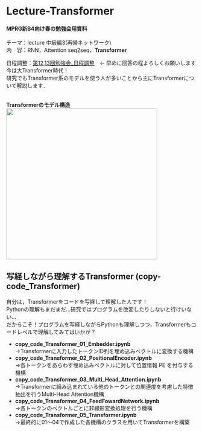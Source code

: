 # Lecture-Transformer
**MPRG新B4向け春の勉強会用資料**<br>
<br>
テーマ：lecture 中級編3(再帰ネットワーク)<br>
内　容：RNN，Attention seq2seq，**Transformer**<br>

日程調整：[第12,13回勉強会_日程調整](http://tonton.amaneku.com/list.php?id=20240217050454_gZDs5s)　← 早めに回答の程よろしくお願いします
<br>
今は大Transformer時代！<br>
研究でもTransformer系のモデルを使う人が多いことから主にTransformerについて解説します．<br>
<br>

**Transformerのモデル構造**<br>
<img src="https://github.com/Taiga10969/Lecture-Transformer/assets/106218669/cc0a487c-f35c-4f37-86f7-0ee313ad1f9b" width="400">


## 写経しながら理解するTransformer (copy-code_Transformer)
自分は，Transformerをコードを写経して理解した人です！<br>
Pythonの理解もまだまだ...研究ではプログラムを改変したりしないと行けいない...<br>
だからこそ！プログラムを写経しながらPythonも理解しつつ，Transformerもコードレベルで理解してみてはいかが？
- **copy_code_Transformer_01_Embedder.ipynb**<br>
  →Transformerに入力したトークンID列を埋め込みベクトルに変換する機構
- **copy_code_Transformer_02_PositionalEncoder.ipynb**<br>
  →各トークンをあらわす埋め込みベクトルに対して位置情報 PE を付与する機構
- **copy_code_Transformer_03_Multi_Head_Attention.ipynb**<br>
  →Transformerに組み込まれている他のトークンとの関連度を考慮した特徴抽出を行うMulti-Head Attention機構
- **copy_code_Transformer_04_FeedFowardNetwork.ipynb**<br>
  →各トークンのベクトルごとに非線形変換処理を行う機構
- **copy_code_Transformer_05_Transformer.ipynb**<br>
  →最終的に01〜04で作成した各機構のクラスを用いてTransformerを構築
